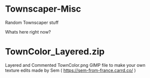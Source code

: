 # Townscaper-Misc
Random Townscaper stuff

Whats here right now?

TownColor_Layered.zip
==
Layered and Commented TownColor.png GIMP file to make your own texture edits
made by Sem ( https://sem-from-france.carrd.co/ )
